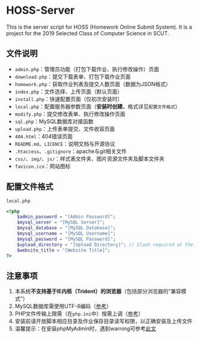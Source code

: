 # HOSS-Server

This is the server script for HOSS (Homework Online Submit System). It is a project for the 2019 Selected Class of Computer Science in SCUT.

## 文件说明

- `admin.php`：管理员功能（打包下载作业、执行修改操作）页面
- `download.php`：提交下载表单、打包下载作业页面
- `homework.php`：获取作业列表及提交人数页面（数据为JSON格式）
- `index.php`：文件选择、上传页面（默认页面）
- `install.php`：快速配置页面（仅初次安装时）
- `local.php`：配置服务器参数页面（**安装时创建**，格式详见`配置文件格式`）
- `modify.php`：提交修改表单、执行修改操作页面
- `sql.php`：MySQL数据库对接函数
- `upload.php`：上传表单提交、文件收容页面
- `404.html`：404错误页面
- `README.md`、`LICENCE`：说明文档与开源协议
- `.htaccess`、`.gitignore`：apache与git相关文件
- `css/`、`img/`、`js/`：样式表文件夹、图片资源文件夹及脚本文件夹
- `favicon.ico`：网站图标

## 配置文件格式

`local.php`

```php
<?php
	$admin_password = "[Admin Password]";
	$mysql_server = "[MySQL Server]";
	$mysql_database = "[MySQL Database]";
	$mysql_username = "[MySQL Username]";
	$mysql_password = "[MySQL Password]";
	$upload_directory = "[Upload Directory]"; // Slash required at the end
	$website_title = "[Website Title]";
?>
```

## 注意事项

1. 本系统**不支持基于IE内核（Trident）的浏览器**（包括部分浏览器的“兼容模式”）
2. MySQL数据库需使用UTF-8编码（[参考](https://zhuanlan.zhihu.com/p/60605885)）
3. PHP文件传输上限需（在`php.ini`中）按需上调（[参考](https://www.php.cn/php-ask-430566.html)）
4. 安装前请开放脚本相应目录及作业保存目录读写权限，以正确安装及上传文件
5. 温馨提示：在安装phpMyAdmin时，遇到warning可参考[此文](https://phpnotebook.com/phpmyadmin-error-libraries-sql-lib-php-613-count-parameter-must-array-or-object.html)
